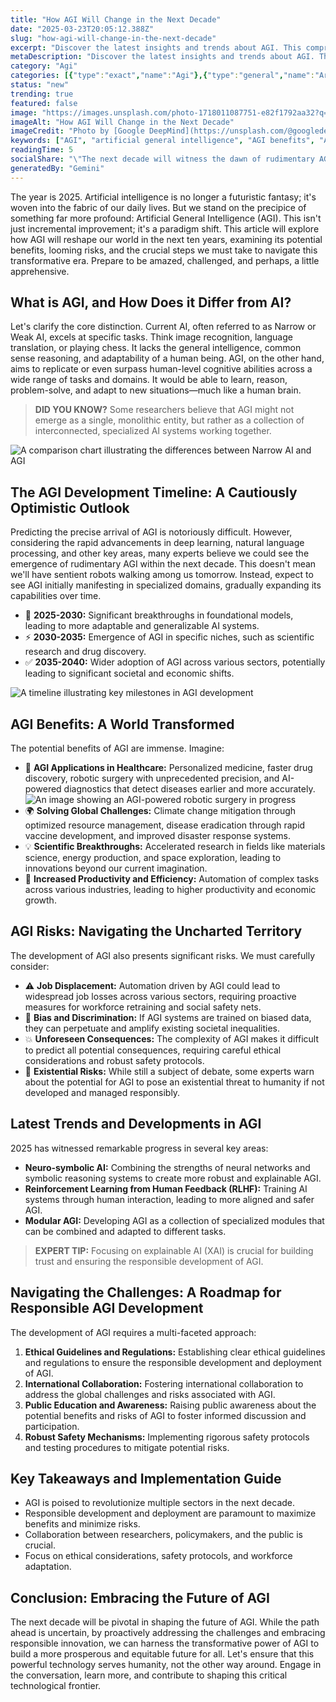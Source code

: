 ```yaml
---
title: "How AGI Will Change in the Next Decade"
date: "2025-03-23T20:05:12.388Z"
slug: "how-agi-will-change-in-the-next-decade"
excerpt: "Discover the latest insights and trends about AGI. This comprehensive guide covers everything you need to know about AGI in 2025."
metaDescription: "Discover the latest insights and trends about AGI. This comprehensive guide covers everything you need to know about AGI in 2025."
category: "Agi"
categories: [{"type":"exact","name":"Agi"},{"type":"general","name":"Artificial Intelligence"},{"type":"medium","name":"Machine Learning"},{"type":"specific","name":"Deep Learning"},{"type":"niche","name":"Transformer Networks"}]
status: "new"
trending: true
featured: false
image: "https://images.unsplash.com/photo-1718011087751-e82f1792aa32?q=85&w=1200&fit=max&fm=webp&auto=compress"
imageAlt: "How AGI Will Change in the Next Decade"
imageCredit: "Photo by [Google DeepMind](https://unsplash.com/@googledeepmind) on Unsplash"
keywords: ["AGI", "artificial general intelligence", "AGI benefits", "AGI risks", "AGI development timeline", "what is AGI", "AGI vs AI", "future of AGI", "buy AGI stock", "AGI applications in healthcare"]
readingTime: 5
socialShare: "\"The next decade will witness the dawn of rudimentary AGI – a paradigm shift impacting every facet of life.  Are we prepared for the unprecedented opportunities and challenges it presents?\""
generatedBy: "Gemini"
---
```




The year is 2025.  Artificial intelligence is no longer a futuristic fantasy; it's woven into the fabric of our daily lives. But we stand on the precipice of something far more profound: Artificial General Intelligence (AGI).  This isn't just incremental improvement; it's a paradigm shift. This article will explore how AGI will reshape our world in the next ten years, examining its potential benefits, looming risks, and the crucial steps we must take to navigate this transformative era.  Prepare to be amazed, challenged, and perhaps, a little apprehensive.

## What is AGI, and How Does it Differ from AI?

Let's clarify the core distinction.  Current AI, often referred to as Narrow or Weak AI, excels at specific tasks. Think image recognition, language translation, or playing chess.  It lacks the general intelligence, common sense reasoning, and adaptability of a human being.  AGI, on the other hand, aims to replicate or even surpass human-level cognitive abilities across a wide range of tasks and domains.  It would be able to learn, reason, problem-solve, and adapt to new situations—much like a human brain.

> **DID YOU KNOW?** Some researchers believe that AGI might not emerge as a single, monolithic entity, but rather as a collection of interconnected, specialized AI systems working together.

![A comparison chart illustrating the differences between Narrow AI and AGI](https://images.unsplash.com/photo-1718011087751-e82f1792aa32?q=85&w=1200&fit=max&fm=webp&auto=compress)

## The AGI Development Timeline: A Cautiously Optimistic Outlook

Predicting the precise arrival of AGI is notoriously difficult.  However, considering the rapid advancements in deep learning, natural language processing, and other key areas, many experts believe we could see the emergence of rudimentary AGI within the next decade.  This doesn't mean we'll have sentient robots walking among us tomorrow.  Instead, expect to see AGI initially manifesting in specialized domains, gradually expanding its capabilities over time.

* 🔑 **2025-2030:** Significant breakthroughs in foundational models, leading to more adaptable and generalizable AI systems.
* ⚡ **2030-2035:** Emergence of AGI in specific niches, such as scientific research and drug discovery.
* ✅ **2035-2040:**  Wider adoption of AGI across various sectors, potentially leading to significant societal and economic shifts.

![A timeline illustrating key milestones in AGI development](https://images.unsplash.com/photo-1701111759812-b9a2da549c44?q=85&w=1200&fit=max&fm=webp&auto=compress)

## AGI Benefits: A World Transformed

The potential benefits of AGI are immense.  Imagine:

* 🏥 **AGI Applications in Healthcare:** Personalized medicine, faster drug discovery, robotic surgery with unprecedented precision, and AI-powered diagnostics that detect diseases earlier and more accurately. ![An image showing an AGI-powered robotic surgery in progress](https://images.unsplash.com/photo-1701111760013-53d55867c6f1?q=85&w=1200&fit=max&fm=webp&auto=compress)
* 🌍 **Solving Global Challenges:** Climate change mitigation through optimized resource management, disease eradication through rapid vaccine development, and improved disaster response systems.
* 💡 **Scientific Breakthroughs:** Accelerated research in fields like materials science, energy production, and space exploration, leading to innovations beyond our current imagination.
* 🦾 **Increased Productivity and Efficiency:** Automation of complex tasks across various industries, leading to higher productivity and economic growth.

## AGI Risks: Navigating the Uncharted Territory

The development of AGI also presents significant risks.  We must carefully consider:

* ⚠️ **Job Displacement:** Automation driven by AGI could lead to widespread job losses across various sectors, requiring proactive measures for workforce retraining and social safety nets.
* 🤖 **Bias and Discrimination:** If AGI systems are trained on biased data, they can perpetuate and amplify existing societal inequalities.
* 💥 **Unforeseen Consequences:** The complexity of AGI makes it difficult to predict all potential consequences, requiring careful ethical considerations and robust safety protocols.
* 🚨 **Existential Risks:**  While still a subject of debate, some experts warn about the potential for AGI to pose an existential threat to humanity if not developed and managed responsibly.

## Latest Trends and Developments in AGI

2025 has witnessed remarkable progress in several key areas:

* **Neuro-symbolic AI:** Combining the strengths of neural networks and symbolic reasoning systems to create more robust and explainable AGI.
* **Reinforcement Learning from Human Feedback (RLHF):**  Training AI systems through human interaction, leading to more aligned and safer AGI.
* **Modular AGI:**  Developing AGI as a collection of specialized modules that can be combined and adapted to different tasks.

> **EXPERT TIP:**  Focusing on explainable AI (XAI) is crucial for building trust and ensuring the responsible development of AGI.

##  Navigating the Challenges:  A Roadmap for Responsible AGI Development

The development of AGI requires a multi-faceted approach:

1. **Ethical Guidelines and Regulations:** Establishing clear ethical guidelines and regulations to ensure the responsible development and deployment of AGI.
2. **International Collaboration:** Fostering international collaboration to address the global challenges and risks associated with AGI.
3. **Public Education and Awareness:** Raising public awareness about the potential benefits and risks of AGI to foster informed discussion and participation.
4. **Robust Safety Mechanisms:** Implementing rigorous safety protocols and testing procedures to mitigate potential risks.



## Key Takeaways and Implementation Guide

* AGI is poised to revolutionize multiple sectors in the next decade.
* Responsible development and deployment are paramount to maximize benefits and minimize risks.
* Collaboration between researchers, policymakers, and the public is crucial.
* Focus on ethical considerations, safety protocols, and workforce adaptation.

## Conclusion: Embracing the Future of AGI

The next decade will be pivotal in shaping the future of AGI.  While the path ahead is uncertain, by proactively addressing the challenges and embracing responsible innovation, we can harness the transformative power of AGI to build a more prosperous and equitable future for all.  Let's ensure that this powerful technology serves humanity, not the other way around.  Engage in the conversation, learn more, and contribute to shaping this critical technological frontier.

